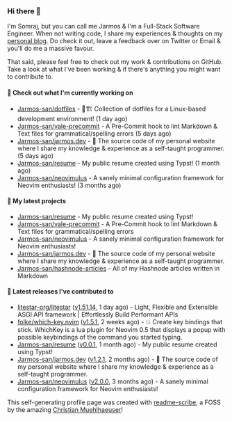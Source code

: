 ### Hi there 👋

I'm Somraj, but you can call me Jarmos & I'm a Full-Stack Software Engineer. When not writing code, I share my experiences & thoughts on my [personal blog](https://jarmos.vercel.app). Do check it out, leave a feedback over on Twitter or Email & you'll do me a massive favour.

That said, please feel free to check out my work & contributions on GitHub. Take a look at what I've been working & if there's anything you might want to contribute to.

#### 👷 Check out what I'm currently working on

- [Jarmos-san/dotfiles](https://github.com/Jarmos-san/dotfiles) - 👷🏗️ Collection of dotfiles for a Linux-based development environment! (1 day ago)
- [Jarmos-san/vale-precommit](https://github.com/Jarmos-san/vale-precommit) - A Pre-Commit hook to lint Markdown &amp; Text files for grammatical/spelling errors (5 days ago)
- [Jarmos-san/jarmos.dev](https://github.com/Jarmos-san/jarmos.dev) - 👨 The source code of my personal website where I share my knowledge &amp; experience as a self-taught programmer. (5 days ago)
- [Jarmos-san/resume](https://github.com/Jarmos-san/resume) - My public resume created using Typst! (1 month ago)
- [Jarmos-san/neovimulus](https://github.com/Jarmos-san/neovimulus) - A sanely minimal configuration framework for Neovim enthusiasts! (3 months ago)

#### 🌱 My latest projects

- [Jarmos-san/resume](https://github.com/Jarmos-san/resume) - My public resume created using Typst!
- [Jarmos-san/vale-precommit](https://github.com/Jarmos-san/vale-precommit) - A Pre-Commit hook to lint Markdown &amp; Text files for grammatical/spelling errors
- [Jarmos-san/neovimulus](https://github.com/Jarmos-san/neovimulus) - A sanely minimal configuration framework for Neovim enthusiasts!
- [Jarmos-san/jarmos.dev](https://github.com/Jarmos-san/jarmos.dev) - 👨 The source code of my personal website where I share my knowledge &amp; experience as a self-taught programmer.
- [Jarmos-san/hashnode-articles](https://github.com/Jarmos-san/hashnode-articles) - All of my Hashnode articles written in Markdown

#### 🔭 Latest releases I've contributed to

- [litestar-org/litestar](https://github.com/litestar-org/litestar) ([v1.51.14](https://github.com/litestar-org/litestar/releases/tag/v1.51.14), 1 day ago) - Light, Flexible and Extensible ASGI API framework | Effortlessly Build Performant APIs
- [folke/which-key.nvim](https://github.com/folke/which-key.nvim) ([v1.5.1](https://github.com/folke/which-key.nvim/releases/tag/v1.5.1), 2 weeks ago) - 💥   Create key bindings that stick. WhichKey is a lua plugin for Neovim 0.5 that displays a popup with possible keybindings of the command you started typing.
- [Jarmos-san/resume](https://github.com/Jarmos-san/resume) ([v0.0.1](https://github.com/Jarmos-san/resume/releases/tag/v0.0.1), 1 month ago) - My public resume created using Typst!
- [Jarmos-san/jarmos.dev](https://github.com/Jarmos-san/jarmos.dev) ([v1.2.1](https://github.com/Jarmos-san/jarmos.dev/releases/tag/v1.2.1), 2 months ago) - 👨 The source code of my personal website where I share my knowledge &amp; experience as a self-taught programmer.
- [Jarmos-san/neovimulus](https://github.com/Jarmos-san/neovimulus) ([v2.0.0](https://github.com/Jarmos-san/neovimulus/releases/tag/v2.0.0), 3 months ago) - A sanely minimal configuration framework for Neovim enthusiasts!

This self-generating profile page was created with [readme-scribe](https://github.com/muesli/readme-scribe), a FOSS by the amazing [Christian Muehlhaeuser](https://github.com/muesli)!
